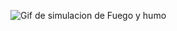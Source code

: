 ![Gif de simulacion de Fuego y humo](https://github.com/Luis-Rayas/SimulacionPorComputadora-LuisReyes/blob/main/Practica%206/simulacion.gif)